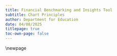 ```yaml
---
title: Financial Benchmarking and Insights Tool
subtitle: Chart Principles
author: Department for Education
date: 04/08/2025
titlepage: true
toc-own-page: false
---
```


<!-- Leave the rest of this page blank -->
\newpage
